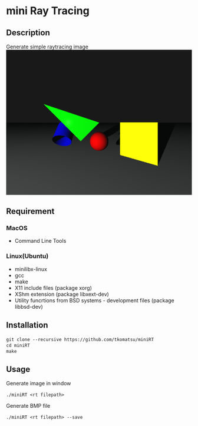 # mini Ray Tracing
## Description
Generate simple raytracing image
![Sample image](images/sample.bmp)

## Requirement
### MacOS
* Command Line Tools

### Linux(Ubuntu)
* minilibx-linux
* gcc
* make
* X11 include files (package xorg)
* XShm extension (package libxext-dev)
* Utility funcrtions from BSD systems - development files (package libbsd-dev)

## Installation
```shell
git clone --recursive https://github.com/tkomatsu/miniRT
cd miniRT
make
```

## Usage
Generate image in window
```shell
./miniRT <rt filepath>
```

Generate BMP file
```shell
./miniRT <rt filepath> --save
```

